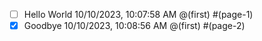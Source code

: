 - [ ]	Hello World	10/10/2023, 10:07:58 AM	@(first)	#(page-1)
- [x]	Goodbye	10/10/2023, 10:08:56 AM	@(first)	#(page-2)